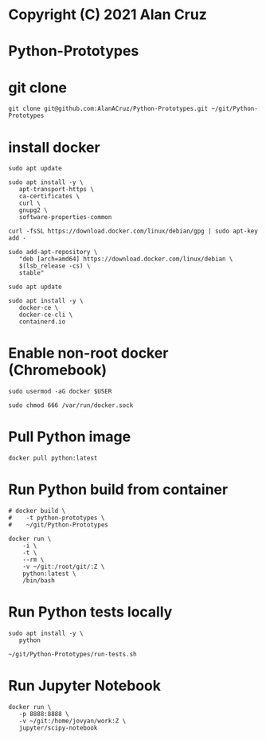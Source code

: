 # Copyright (C) 2021 Alan Cruz
# Python-Prototypes

# git clone
```
git clone git@github.com:AlanACruz/Python-Prototypes.git ~/git/Python-Prototypes
```

# install docker
```
sudo apt update

sudo apt install -y \
   apt-transport-https \
   ca-certificates \
   curl \
   gnupg2 \
   software-properties-common

curl -fsSL https://download.docker.com/linux/debian/gpg | sudo apt-key add -

sudo add-apt-repository \
   "deb [arch=amd64] https://download.docker.com/linux/debian \
   $(lsb_release -cs) \
   stable"
   
sudo apt update

sudo apt install -y \
   docker-ce \
   docker-ce-cli \
   containerd.io
```

# Enable non-root docker (Chromebook)
```
sudo usermod -aG docker $USER

sudo chmod 666 /var/run/docker.sock
```

# Pull Python image
```
docker pull python:latest
```

# Run Python build from container
```
# docker build \
#    -t python-prototypes \
#    ~/git/Python-Prototypes

docker run \
    -i \
    -t \
    --rm \
    -v ~/git:/root/git/:Z \
    python:latest \
    /bin/bash
```

# Run Python tests locally
```
sudo apt install -y \
   python

~/git/Python-Prototypes/run-tests.sh
```

# Run Jupyter Notebook
```
docker run \ 
   -p 8888:8888 \
   -v ~/git:/home/jovyan/work:Z \
   jupyter/scipy-notebook
```
